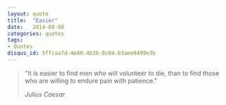 ```yaml
---
layout: quote
title:  "Easier"
date:   2014-08-08
categories: quotes
tags:
- Quotes
disqus_id: 5ffcaa7d-4e80-4b36-8c84-b3aee9499e3b
---
```


<blockquote>

<p>"It is easier to find men who will volunteer to die, than to find those who are willing to endure pain with patience."</p>

<cite>
Julius Caesar
</cite>
</blockquote>
